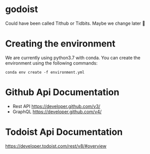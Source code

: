 # godoist
Could have been called Tithub or Tidbits. Maybe we change later :rofl:

# Creating the environment
We are currently using python3.7 with conda. You can create the environment using the following commands:
```
conda env create -f environment.yml
```

# Github Api Documentation
- Rest API
https://developer.github.com/v3/
- GraphQL
https://developer.github.com/v4/

# Todoist Api Documentation
https://developer.todoist.com/rest/v8/#overview
